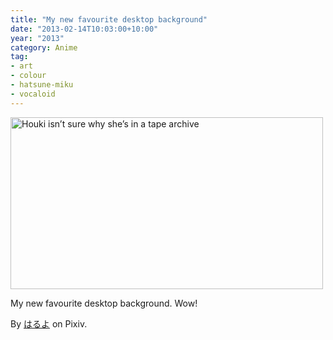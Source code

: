 ```yaml
---
title: "My new favourite desktop background"
date: "2013-02-14T10:03:00+10:00"
year: "2013"
category: Anime
tag: 
- art
- colour
- hatsune-miku
- vocaloid
---
```

<p><img src="https://rubenerd.com/files/2013/mikuback.jpg" srcset="https://rubenerd.com/files/2013/mikuback.jpg 1x, https://rubenerd.com/files/2013/mikuback@2x.jpg 2x" alt="Houki isn’t sure why she’s in a tape archive" style="width:500px; height:275px" /></p>

My new favourite desktop background. Wow!

By [はるよ](http://www.pixiv.net/member_illust.php?mode=medium&illust_id=23672593) on Pixiv.

